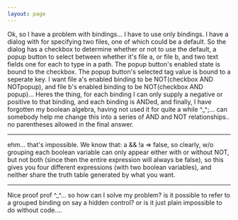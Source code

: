 ```yaml
---
layout: page
---
```


Ok, so I have a problem with bindings... I have to use only bindings.  I have a dialog with for specifying two files, one of which could be a default.  So the dialog has a checkbox to determine whether or not to use the default, a popup button to select between whether it's file a, or file b, and two text fields one for each to type in a path.  The popup button's enabled state is bound to the checkbox.  The popup button's selected tag value is bound to a seperate key. I want file a's enabled binding to be NOT(checkbox AND NOTpopup), and file b's enabled binding to be NOT(checkbox AND popup)... Heres the thing, for each binding I can only supply a negative or positive to that binding, and each binding is ANDed, and finally, I have forgotten my boolean algebra, having not used it for quite a while ^_^;... can somebody help me change this into a series of AND and NOT relationships.. no parentheses allowed in the final answer.

----

ehm... that's impossible. We know that:     a && !a => false, so clearly, w/o grouping each boolean variable can only appear either with or without NOT, but not both (since then the entire expression will always be     false), so this gives you four different expressions (with two boolean variables), and neither share the truth table generated by what you want.

----

Nice proof prof ^_^... so how can I solve my problem?  is it possible to refer to a grouped binding on say a hidden control? or is it just plain impossible to do without code....
